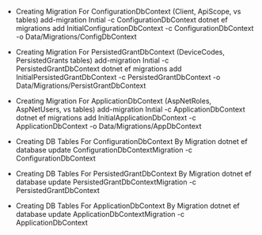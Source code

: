 * Creating Migration For ConfigurationDbContext (Client, ApiScope, vs tables)
add-migration Inıtial -c ConfigurationDbContext
dotnet ef migrations add InitialConfigurationDbContext -c ConfigurationDbContext -o Data/Migrations/ConfigDbContext

* Creating Migration For PersistedGrantDbContext (DeviceCodes, PersistedGrants tables)
add-migration Inıtial -c PersistedGrantDbContext
dotnet ef migrations add InitialPersistedGrantDbContext -c PersistedGrantDbContext -o Data/Migrations/PersistGrantDbContext

* Creating Migration For ApplicationDbContext (AspNetRoles, AspNetUsers, vs tables)
add-migration Inıtial -c ApplicationDbContext
dotnet ef migrations add InitialApplicationDbContext -c ApplicationDbContext -o Data/Migrations/AppDbContext

* Creating DB Tables For ConfigurationDbContext By Migration
dotnet ef database update ConfigurationDbContextMigration -c ConfigurationDbContext

* Creating DB Tables For PersistedGrantDbContext By Migration
dotnet ef database update PersistedGrantDbContextMigration -c PersistedGrantDbContext

* Creating DB Tables For ApplicationDbContext By Migration
dotnet ef database update ApplicationDbContextMigration -c ApplicationDbContext



